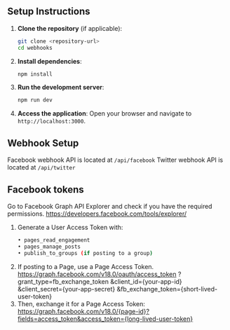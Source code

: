 ## Setup Instructions

1. **Clone the repository** (if applicable):

   ```bash
   git clone <repository-url>
   cd webhooks
   ```

2. **Install dependencies**:

   ```bash
   npm install
   ```

3. **Run the development server**:

   ```bash
   npm run dev
   ```

4. **Access the application**:
   Open your browser and navigate to `http://localhost:3000`.

## Webhook Setup

Facebook webhook API is located at `/api/facebook`
Twitter webhook API is located at `/api/twitter`

## Facebook tokens

Go to Facebook Graph API Explorer and check if you have the required permissions.
https://developers.facebook.com/tools/explorer/

1. Generate a User Access Token with:
   ```bash
   • pages_read_engagement
   • pages_manage_posts
   • publish_to_groups (if posting to a group)
   ```
2. If posting to a Page, use a Page Access Token.
   https://graph.facebook.com/v18.0/oauth/access_token
   ?grant_type=fb_exchange_token
   &client_id={your-app-id}
   &client_secret={your-app-secret}
   &fb_exchange_token={short-lived-user-token}
3. Then, exchange it for a Page Access Token:
   https://graph.facebook.com/v18.0/{page-id}?fields=access_token&access_token={long-lived-user-token}
